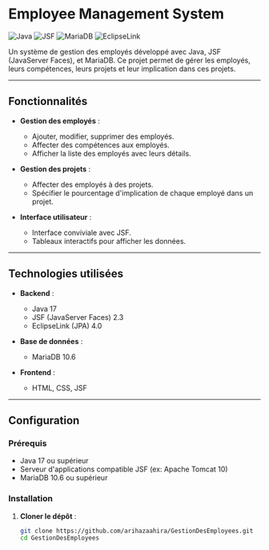 # Employee Management System

![Java](https://img.shields.io/badge/Java-17-blue)
![JSF](https://img.shields.io/badge/JSF-2.3-orange)
![MariaDB](https://img.shields.io/badge/MariaDB-10.6-green)
![EclipseLink](https://img.shields.io/badge/EclipseLink-4.0-lightgrey)

Un système de gestion des employés développé avec Java, JSF (JavaServer Faces), et MariaDB. Ce projet permet de gérer les employés, leurs compétences, leurs projets et leur implication dans ces projets.

---

## **Fonctionnalités**

- **Gestion des employés** :
  - Ajouter, modifier, supprimer des employés.
  - Affecter des compétences aux employés.
  - Afficher la liste des employés avec leurs détails.

- **Gestion des projets** :
  - Affecter des employés à des projets.
  - Spécifier le pourcentage d'implication de chaque employé dans un projet.

- **Interface utilisateur** :
  - Interface conviviale avec JSF.
  - Tableaux interactifs pour afficher les données.

---

## **Technologies utilisées**

- **Backend** :
  - Java 17
  - JSF (JavaServer Faces) 2.3
  - EclipseLink (JPA) 4.0

- **Base de données** :
  - MariaDB 10.6

- **Frontend** :
  - HTML, CSS, JSF

---

## **Configuration**

### **Prérequis**

- Java 17 ou supérieur
- Serveur d'applications compatible JSF (ex: Apache Tomcat 10)
- MariaDB 10.6 ou supérieur

### **Installation**

1. **Cloner le dépôt** :
   ```bash
   git clone https://github.com/arihazaahira/GestionDesEmployees.git
   cd GestionDesEmployees
